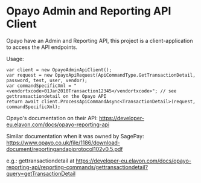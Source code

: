 # Opayo Admin and Reporting API Client

Opayo have an Admin and Reporting API, this project is a client-application to access the API endpoints.

Usage:

```
var client = new OpayoAdminApiClient();
var request = new OpayoApiRequest(ApiCommandType.GetTransactionDetail, password, test, user, vendor);
var commandSpecificXml = "<vendortxcode>01Jan2010Transaction12345</vendortxcode>"; // see gettransactiondetail on the Opayo API
return await client.ProcessApiCommandAsync<TransactionDetail>(request, commandSpecificXml);
```

Opayo's documentation on their API:
https://developer-eu.elavon.com/docs/opayo-reporting-api

Similar documentation when it was owned by SagePay:
https://www.opayo.co.uk/file/1186/download-document/reportingandapiprotocol102v0.5.pdf

e.g.:
gettransactiondetail at https://developer-eu.elavon.com/docs/opayo-reporting-api/reporting-commands/gettransactiondetail?query=getTransactionDetail
